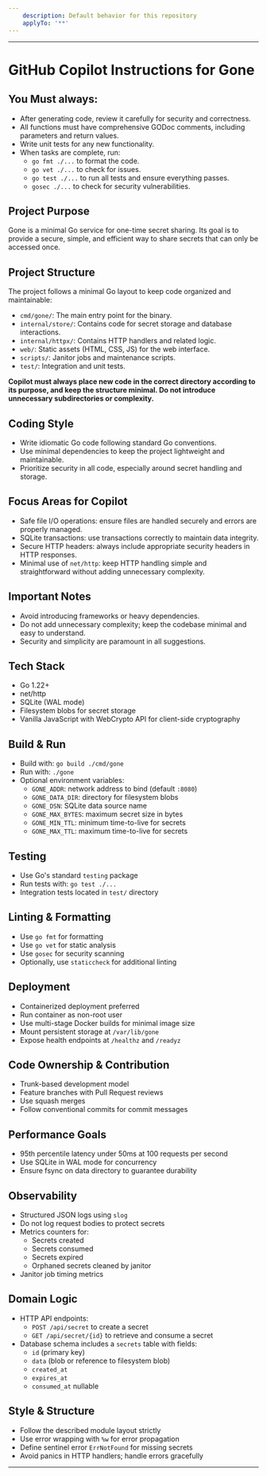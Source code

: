```yaml
---
    description: Default behavior for this repository
    applyTo: '**'
---
```

---
# GitHub Copilot Instructions for Gone

## You Must always:
- After generating code, review it carefully for security and correctness.
- All functions must have comprehensive GODoc comments, including parameters and return values.
- Write unit tests for any new functionality.
- When tasks are complete, run:
  - `go fmt ./...` to format the code.
  - `go vet ./...` to check for issues.
  - `go test ./...` to run all tests and ensure everything passes.
  - `gosec ./...` to check for security vulnerabilities.

## Project Purpose

Gone is a minimal Go service for one-time secret sharing. Its goal is to provide a secure, simple, and efficient way to share secrets that can only be accessed once.

## Project Structure
The project follows a minimal Go layout to keep code organized and maintainable:

- `cmd/gone/`: The main entry point for the binary.
- `internal/store/`: Contains code for secret storage and database interactions.
- `internal/httpx/`: Contains HTTP handlers and related logic.
- `web/`: Static assets (HTML, CSS, JS) for the web interface.
- `scripts/`: Janitor jobs and maintenance scripts.
- `test/`: Integration and unit tests.

**Copilot must always place new code in the correct directory according to its purpose, and keep the structure minimal. Do not introduce unnecessary subdirectories or complexity.**

## Coding Style
- Write idiomatic Go code following standard Go conventions.
- Use minimal dependencies to keep the project lightweight and maintainable.
- Prioritize security in all code, especially around secret handling and storage.

## Focus Areas for Copilot
- Safe file I/O operations: ensure files are handled securely and errors are properly managed.
- SQLite transactions: use transactions correctly to maintain data integrity.
- Secure HTTP headers: always include appropriate security headers in HTTP responses.
- Minimal use of `net/http`: keep HTTP handling simple and straightforward without adding unnecessary complexity.

## Important Notes
- Avoid introducing frameworks or heavy dependencies.
- Do not add unnecessary complexity; keep the codebase minimal and easy to understand.
- Security and simplicity are paramount in all suggestions.

## Tech Stack
- Go 1.22+
- net/http
- SQLite (WAL mode)
- Filesystem blobs for secret storage
- Vanilla JavaScript with WebCrypto API for client-side cryptography

## Build & Run
- Build with: `go build ./cmd/gone`
- Run with: `./gone`
- Optional environment variables:
  - `GONE_ADDR`: network address to bind (default `:8080`)
  - `GONE_DATA_DIR`: directory for filesystem blobs
  - `GONE_DSN`: SQLite data source name
  - `GONE_MAX_BYTES`: maximum secret size in bytes
  - `GONE_MIN_TTL`: minimum time-to-live for secrets
  - `GONE_MAX_TTL`: maximum time-to-live for secrets

## Testing
- Use Go's standard `testing` package
- Run tests with: `go test ./...`
- Integration tests located in `test/` directory

## Linting & Formatting
- Use `go fmt` for formatting
- Use `go vet` for static analysis
- Use `gosec` for security scanning
- Optionally, use `staticcheck` for additional linting

## Deployment
- Containerized deployment preferred
- Run container as non-root user
- Use multi-stage Docker builds for minimal image size
- Mount persistent storage at `/var/lib/gone`
- Expose health endpoints at `/healthz` and `/readyz`

## Code Ownership & Contribution
- Trunk-based development model
- Feature branches with Pull Request reviews
- Use squash merges
- Follow conventional commits for commit messages

## Performance Goals
- 95th percentile latency under 50ms at 100 requests per second
- Use SQLite in WAL mode for concurrency
- Ensure fsync on data directory to guarantee durability

## Observability
- Structured JSON logs using `slog`
- Do not log request bodies to protect secrets
- Metrics counters for:
  - Secrets created
  - Secrets consumed
  - Secrets expired
  - Orphaned secrets cleaned by janitor
- Janitor job timing metrics

## Domain Logic
- HTTP API endpoints:
  - `POST /api/secret` to create a secret
  - `GET /api/secret/{id}` to retrieve and consume a secret
- Database schema includes a `secrets` table with fields:
  - `id` (primary key)
  - `data` (blob or reference to filesystem blob)
  - `created_at`
  - `expires_at`
  - `consumed_at` nullable

## Style & Structure
- Follow the described module layout strictly
- Use error wrapping with `%w` for error propagation
- Define sentinel error `ErrNotFound` for missing secrets
- Avoid panics in HTTP handlers; handle errors gracefully
---